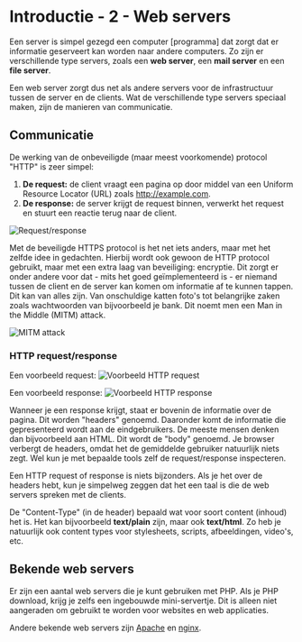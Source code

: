 # Introductie - 2 - Web servers

Een server is simpel gezegd een computer [programma] dat zorgt dat er informatie geserveert kan worden naar andere computers. Zo zijn er verschillende type servers, zoals een **web server**, een **mail server** en een **file server**.

Een web server zorgt dus net als andere servers voor de infrastructuur tussen de server en de clients. Wat de verschillende type servers speciaal maken, zijn de manieren van communicatie.

## Communicatie
De werking van de onbeveiligde (maar meest voorkomende) protocol "HTTP" is zeer  simpel:
1. **De request:** de client vraagt een pagina op door middel van een Uniform Resource Locator (URL) zoals http://example.com.
2. **De response:** de server krijgt de request binnen, verwerkt het request en stuurt een reactie terug naar de client.

![Request/response](https://i.imgur.com/L6nGRtO.png)

Met de beveiligde HTTPS protocol is het net iets anders, maar met het zelfde idee in gedachten. Hierbij wordt ook gewoon de HTTP protocol gebruikt, maar met een extra laag van beveiliging: encryptie. Dit zorgt er onder andere voor dat - mits het goed geïmplementeerd is - er niemand tussen de client en de server kan komen om informatie af te kunnen tappen. Dit kan van alles zijn. Van onschuldige katten foto's tot belangrijke zaken zoals wachtwoorden van bijvoorbeeld je bank. Dit noemt men een Man in the Middle (MITM) attack.

![MITM attack](https://i.imgur.com/KRKb6kM.png)

### HTTP request/response
Een voorbeeld request:
![Voorbeeld HTTP request](https://i.imgur.com/7JaGIUH.png)

Een voorbeeld response:
![Voorbeeld HTTP response](https://i.imgur.com/XTjlK1w.png)

Wanneer je een response krijgt, staat er bovenin de informatie over de pagina. Dit worden "headers" genoemd. Daaronder komt de informatie die gepresenteerd wordt aan de eindgebruikers. De meeste mensen denken dan bijvoorbeeld aan HTML. Dit wordt de "body" genoemd. Je browser verbergt de headers, omdat het de gemiddelde gebruiker natuurlijk niets zegt. Wel kun je met bepaalde tools zelf de request/response inspecteren.

Een HTTP request of response is niets bijzonders. Als je het over de headers hebt, kun je simpelweg zeggen dat het een taal is die de web servers spreken met de clients.

De "Content-Type" (in de header) bepaald wat voor soort content (inhoud) het is. Het kan bijvoorbeeld **text/plain** zijn, maar ook **text/html**. Zo heb je natuurlijk ook content types voor stylesheets, scripts, afbeeldingen, video's, etc.

## Bekende web servers
Er zijn een aantal web servers die je kunt gebruiken met PHP. Als je PHP download, krijg je zelfs een ingebouwde mini-servertje. Dit is alleen niet aangeraden om gebruikt te worden voor websites en web applicaties.

Andere bekende web servers zijn [Apache](https://httpd.apache.org/) en  [nginx](http://nginx.org/).
